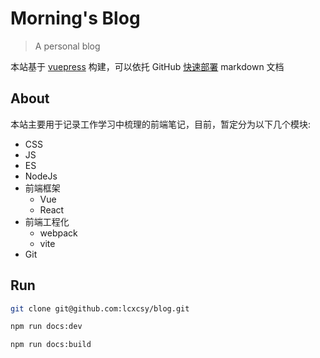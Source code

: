 # Morning's Blog

> A personal blog

本站基于 [vuepress](https://vuepress.vuejs.org/zh/) 构建，可以依托 GitHub [快速部署](https://vuepress.vuejs.org/zh/guide/deploy.html#github-pages) markdown 文档

## About

本站主要用于记录工作学习中梳理的前端笔记，目前，暂定分为以下几个模块:

- CSS
- JS
- ES
- NodeJs
- 前端框架
  - Vue
  - React
- 前端工程化
  - webpack
  - vite
- Git

## Run

```sh
git clone git@github.com:lcxcsy/blog.git

npm run docs:dev

npm run docs:build
```
